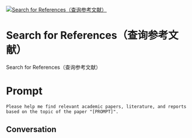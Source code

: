 
[![Search for References（查询参考文献）](https://flow-prompt-covers.s3.us-west-1.amazonaws.com/icon/Impressionist/i8.png)]()
# Search for References（查询参考文献） 
Search for References（查询参考文献）

# Prompt

```
Please help me find relevant academic papers, literature, and reports based on the topic of the paper "[PROMPT]".
```

## Conversation




